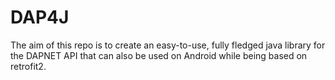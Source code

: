 # DAP4J
The aim of this repo is to create an easy-to-use, fully fledged java library for the DAPNET API that can also be used on Android while being based on retrofit2.
